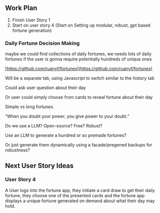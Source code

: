 
## Work Plan



1. Finish User Story 1
2. Start on user story 4 (Start on Setting up modular, robust, gpt based fortune generation)


### Daily Fortune Decision Making

maybe we could find collections of daily fortunes, we needs lots of daily fortunes if the user is gonna require potentially hundreds of unique ones

[https://github.com/ruanyf/fortunes](https://github.com/ruanyf/fortunes)

Will be a separate tab, using Javascript to switch similar to the history tab

Could ask user question about their day

Or user could simply choose from cards to reveal fortune about their day

Simple vs long fortunes.

“When you doubt your power, you give power to your doubt.”

Do we use a LLM? Open-source? Free? Robust? 

Use an LLM to generate a hundred or so premade fortunes? 

Or just generate them dynamically using a facade/pregened backups for robustness? 


## Next User Story Ideas


### User Story 4

A User logs into the fortune app, they initiate a card draw to get their daily fortune, they choose one of the presented cards and the fortune app displays a unique fortune generated on demand about what their day may hold. 